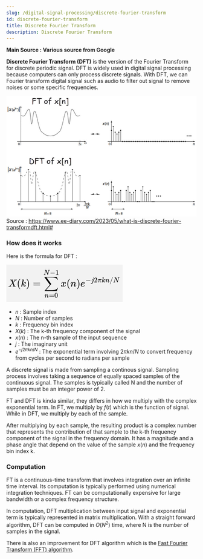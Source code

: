 ```yaml
---
slug: /digital-signal-processing/discrete-fourier-transform
id: discrete-fourier-transform
title: Discrete Fourier Transform
description: Discrete Fourier Transform
---
```


**Main Source : Various source from Google**

**Discrete Fourier Transform (DFT)** is the version of the Fourier Transform for discrete periodic signal. DFT is widely used in digital signal processing because computers can only process discrete signals. With DFT, we can Fourier transform digital signal such as audio to filter out signal to remove noises or some specific frequencies.

![Fourier transform with continous signal compared to Discrete Fourier transform with discrete signal](./dft-comparison.png)  
Source : https://www.ee-diary.com/2023/05/what-is-discrete-fourier-transformdft.html#

### How does it works

Here is the formula for DFT :

![DFT Formula](./dft-formula.png)

- $n$ : Sample index
- $N$ : Number of samples
- $k$ : Frequency bin index
- $X(k)$ : The k-th frequency component of the signal
- $x(n)$ : The n-th sample of the input sequence
- $j$ : The imaginary unit
- $e^{-j2 \pi k n / N}$ : The exponential term involving $2\pi k n /N$ to convert frequency from cycles per second to radians per sample

A discrete signal is made from sampling a continous signal. Sampling process involves taking a sequence of equally spaced samples of the continuous signal. The samples is typically called N and the number of samples must be an integer power of 2.

FT and DFT is kinda similar, they differs in how we multiply with the complex exponential term.
In FT, we multiply by $f(t)$ which is the function of signal. While in DFT, we multiply by each of the sample.

After multiplying by each sample, the resulting product is a complex number that represents the contribution of that sample to the k-th frequency component of the signal in the frequency domain. It has a magnitude and a phase angle that depend on the value of the sample $x(n)$ and the frequency bin index k.

### Computation

FT is a continuous-time transform that involves integration over an infinite time interval. Its computation is typically performed using numerical integration techniques. FT can be computationally expensive for large bandwidth or a complex frequency structure.

In computation, DFT multiplication between input signal and exponential term is typically represented in matrix multiplication. With a straight forward algorithm, DFT can be computed in $O(N^2)$ time, where N is the number of samples in the signal.

There is also an improvement for DFT algorithm which is the [Fast Fourier Transform (FFT) algorithm](/digital-signal-processing/fast-fourier-transform).
